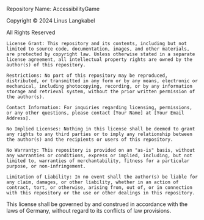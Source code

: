 Repository Name: AccessibilityGame

Copyright © 2024 Linus Langkabel

All Rights Reserved

    License Grant: This repository and its contents, including but not limited to source code, documentation, images, and other materials, are protected by copyright law. Unless otherwise stated in a separate license agreement, all intellectual property rights are owned by the author(s) of this repository.

    Restrictions: No part of this repository may be reproduced, distributed, or transmitted in any form or by any means, electronic or mechanical, including photocopying, recording, or by any information storage and retrieval system, without the prior written permission of the author(s).

    Contact Information: For inquiries regarding licensing, permissions, or any other questions, please contact [Your Name] at [Your Email Address].

    No Implied Licenses: Nothing in this license shall be deemed to grant any rights to any third parties or to imply any relationship between the author(s) and the recipients or users of this repository.

    No Warranty: This repository is provided on an "as-is" basis, without any warranties or conditions, express or implied, including, but not limited to, warranties of merchantability, fitness for a particular purpose, or non-infringement.

    Limitation of Liability: In no event shall the author(s) be liable for any claim, damages, or other liability, whether in an action of contract, tort, or otherwise, arising from, out of, or in connection with this repository or the use or other dealings in this repository.

This license shall be governed by and construed in accordance with the laws of Germany, without regard to its conflicts of law provisions.

